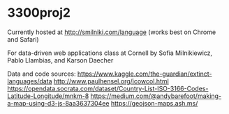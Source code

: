 # 3300proj2

Currently hosted at http://smilniki.com/language (works best on Chrome and Safari)

For data-driven web applications class at Cornell 
by Sofia Milnikiewicz, Pablo Llambias, and Karson Daecher

Data and code sources: 
https://www.kaggle.com/the-guardian/extinct-languages/data
http://www.paulhensel.org/icowcol.html
https://opendata.socrata.com/dataset/Country-List-ISO-3166-Codes-Latitude-Longitude/mnkm-8
https://medium.com/@andybarefoot/making-a-map-using-d3-js-8aa3637304ee
https://geojson-maps.ash.ms/
